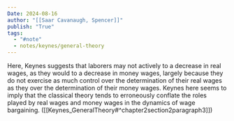 ```yaml
---
Date: 2024-08-16
author: "[[Saar Cavanaugh, Spencer]]"
publish: "True"
tags:
  - "#note"
  - notes/keynes/general-theory
---
```


Here, Keynes suggests that laborers may not actively to a decrease in real wages, as they would to a decrease in money wages, largely because they do not exercise as much control over the determination of their real wages as they over the determination of their money wages. Keynes here seems to imply that the classical theory tends to erroneously conflate the roles played by real wages and money wages in the dynamics of wage bargaining. ([[Keynes_GeneralTheory#^chapter2section2paragraph3]])
